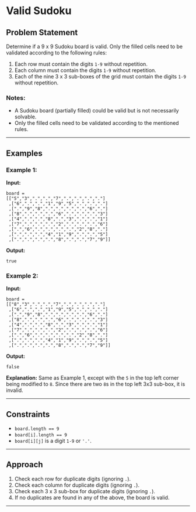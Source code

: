 # Valid Sudoku

## Problem Statement
Determine if a 9 x 9 Sudoku board is valid. Only the filled cells need to be validated according to the following rules:

1. Each row must contain the digits `1-9` without repetition.
2. Each column must contain the digits `1-9` without repetition.
3. Each of the nine 3 x 3 sub-boxes of the grid must contain the digits `1-9` without repetition.

### Notes:
- A Sudoku board (partially filled) could be valid but is not necessarily solvable.
- Only the filled cells need to be validated according to the mentioned rules.

---

## Examples

### Example 1:
**Input:**
```
board = 
[["5","3",".",".","7",".",".",".","."]
 ,["6",".",".","1","9","5",".",".","."]
 ,[".","9","8",".",".",".",".","6","."]
 ,["8",".",".",".","6",".",".",".","3"]
 ,["4",".",".","8",".","3",".",".","1"]
 ,["7",".",".",".","2",".",".",".","6"]
 ,[".","6",".",".",".",".","2","8","."]
 ,[".",".",".","4","1","9",".",".","5"]
 ,[".",".",".",".","8",".",".","7","9"]]
```
**Output:**
```
true
```

### Example 2:
**Input:**
```
board = 
[["8","3",".",".","7",".",".",".","."]
 ,["6",".",".","1","9","5",".",".","."]
 ,[".","9","8",".",".",".",".","6","."]
 ,["8",".",".",".","6",".",".",".","3"]
 ,["4",".",".","8",".","3",".",".","1"]
 ,["7",".",".",".","2",".",".",".","6"]
 ,[".","6",".",".",".",".","2","8","."]
 ,[".",".",".","4","1","9",".",".","5"]
 ,[".",".",".",".","8",".",".","7","9"]]
```
**Output:**
```
false
```
**Explanation:**
Same as Example 1, except with the `5` in the top left corner being modified to `8`. Since there are two `8`s in the top left 3x3 sub-box, it is invalid.

---

## Constraints
- `board.length == 9`
- `board[i].length == 9`
- `board[i][j]` is a digit `1-9` or `'.'`.

---

## Approach
1. Check each row for duplicate digits (ignoring `.`).
2. Check each column for duplicate digits (ignoring `.`).
3. Check each 3 x 3 sub-box for duplicate digits (ignoring `.`).
4. If no duplicates are found in any of the above, the board is valid.

---
